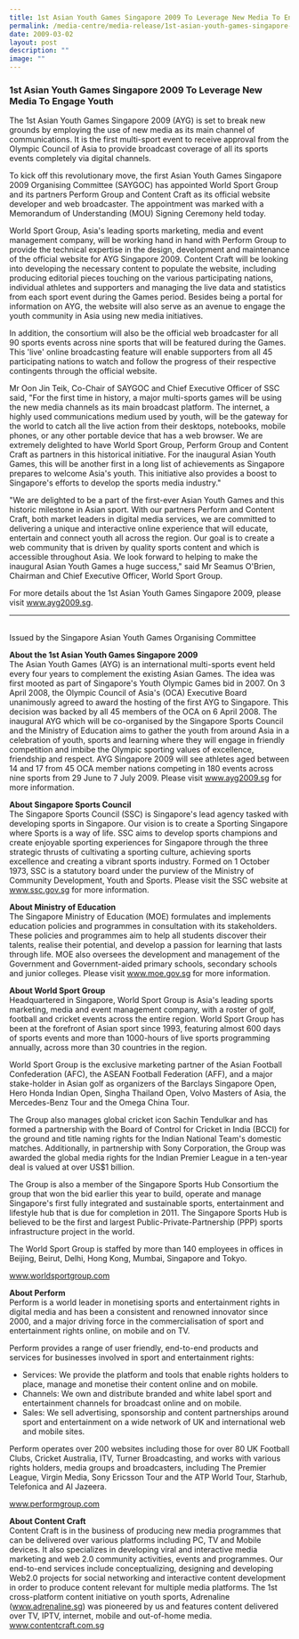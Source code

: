 ```yaml
---
title: 1st Asian Youth Games Singapore 2009 To Leverage New Media To Engage Youth
permalink: /media-centre/media-release/1st-asian-youth-games-singapore-2009-to-leverage-new-media-to-engage/
date: 2009-03-02
layout: post
description: ""
image: ""
---
```

### **1st Asian Youth Games Singapore 2009 To Leverage New Media To Engage Youth**

The 1st Asian Youth Games Singapore 2009 (AYG) is set to break new grounds by employing the use of new media as its main channel of communications. It is the first multi-sport event to receive approval from the Olympic Council of Asia to provide broadcast coverage of all its sports events completely via digital channels.

To kick off this revolutionary move, the first Asian Youth Games Singapore 2009 Organising Committee (SAYGOC) has appointed World Sport Group and its partners Perform Group and Content Craft as its official website developer and web broadcaster. The appointment was marked with a Memorandum of Understanding (MOU) Signing Ceremony held today.

World Sport Group, Asia's leading sports marketing, media and event management company, will be working hand in hand with Perform Group to provide the technical expertise in the design, development and maintenance of the official website for AYG Singapore 2009. Content Craft will be looking into developing the necessary content to populate the website, including producing editorial pieces touching on the various participating nations, individual athletes and supporters and managing the live data and statistics from each sport event during the Games period. Besides being a portal for information on AYG, the website will also serve as an avenue to engage the youth community in Asia using new media initiatives.

In addition, the consortium will also be the official web broadcaster for all 90 sports events across nine sports that will be featured during the Games. This 'live' online broadcasting feature will enable supporters from all 45 participating nations to watch and follow the progress of their respective contingents through the official website.

Mr Oon Jin Teik, Co-Chair of SAYGOC and Chief Executive Officer of SSC said, "For the first time in history, a major multi-sports games will be using the new media channels as its main broadcast platform. The internet, a highly used communications medium used by youth, will be the gateway for the world to catch all the live action from their desktops, notebooks, mobile phones, or any other portable device that has a web browser. We are extremely delighted to have World Sport Group, Perform Group and Content Craft as partners in this historical initiative. For the inaugural Asian Youth Games, this will be another first in a long list of achievements as Singapore prepares to welcome Asia's youth. This initiative also provides a boost to Singapore's efforts to develop the sports media industry."

"We are delighted to be a part of the first-ever Asian Youth Games and this historic milestone in Asian sport. With our partners Perform and Content Craft, both market leaders in digital media services, we are committed to delivering a unique and interactive online experience that will educate, entertain and connect youth all across the region. Our goal is to create a web community that is driven by quality sports content and which is accessible throughout Asia. We look forward to helping to make the inaugural Asian Youth Games a huge success," said Mr Seamus O'Brien, Chairman and Chief Executive Officer, World Sport Group.

For more details about the 1st Asian Youth Games Singapore 2009, please visit www.ayg2009.sg.
<br>

-------------------------------------------------------------------------------------------------
<br>
Issued by the Singapore Asian Youth Games Organising Committee

**About the 1st Asian Youth Games Singapore 2009**
<br>
The Asian Youth Games (AYG) is an international multi-sports event held every four years to complement the existing Asian Games. The idea was first mooted as part of Singapore's Youth Olympic Games bid in 2007. On 3 April 2008, the Olympic Council of Asia's (OCA) Executive Board unanimously agreed to award the hosting of the first AYG to Singapore. This decision was backed by all 45 members of the OCA on 6 April 2008. The inaugural AYG which will be co-organised by the Singapore Sports Council and the Ministry of Education aims to gather the youth from around Asia in a celebration of youth, sports and learning where they will engage in friendly competition and imbibe the Olympic sporting values of excellence, friendship and respect. AYG Singapore 2009 will see athletes aged between 14 and 17 from 45 OCA member nations competing in 180 events across nine sports from 29 June to 7 July 2009. Please visit www.ayg2009.sg for more information.

**About Singapore Sports Council**
<br>
The Singapore Sports Council (SSC) is Singapore's lead agency tasked with developing sports in Singapore. Our vision is to create a Sporting Singapore where Sports is a way of life. SSC aims to develop sports champions and create enjoyable sporting experiences for Singapore through the three strategic thrusts of cultivating a sporting culture, achieving sports excellence and creating a vibrant sports industry. Formed on 1 October 1973, SSC is a statutory board under the purview of the Ministry of Community Development, Youth and Sports. Please visit the SSC website at www.ssc.gov.sg for more information.

**About Ministry of Education**
<br>
The Singapore Ministry of Education (MOE) formulates and implements education policies and programmes in consultation with its stakeholders. These policies and programmes aim to help all students discover their talents, realise their potential, and develop a passion for learning that lasts through life. MOE also oversees the development and management of the Government and Government-aided primary schools, secondary schools and junior colleges. Please visit www.moe.gov.sg for more information.

**About World Sport Group**
<br>
Headquartered in Singapore, World Sport Group is Asia's leading sports marketing, media and event management company, with a roster of golf, football and cricket events across the entire region. World Sport Group has been at the forefront of Asian sport since 1993, featuring almost 600 days of sports events and more than 1000-hours of live sports programming annually, across more than 30 countries in the region.

World Sport Group is the exclusive marketing partner of the Asian Football Confederation (AFC), the ASEAN Football Federation (AFF), and a major stake-holder in Asian golf as organizers of the Barclays Singapore Open, Hero Honda Indian Open, Singha Thailand Open, Volvo Masters of Asia, the Mercedes-Benz Tour and the Omega China Tour.

The Group also manages global cricket icon Sachin Tendulkar and has formed a partnership with the Board of Control for Cricket in India (BCCI) for the ground and title naming rights for the Indian National Team's domestic matches. Additionally, in partnership with Sony Corporation, the Group was awarded the global media rights for the Indian Premier League in a ten-year deal is valued at over US$1 billion.

The Group is also a member of the Singapore Sports Hub Consortium the group that won the bid earlier this year to build, operate and manage Singapore's first fully integrated and sustainable sports, entertainment and lifestyle hub that is due for completion in 2011. The Singapore Sports Hub is believed to be the first and largest Public-Private-Partnership (PPP) sports infrastructure project in the world.

The World Sport Group is staffed by more than 140 employees in offices in Beijing, Beirut, Delhi, Hong Kong, Mumbai, Singapore and Tokyo.

www.worldsportgroup.com

**About Perform**
<br>
Perform is a world leader in monetising sports and entertainment rights in digital media and has been a consistent and renowned innovator since 2000, and a major driving force in the commercialisation of sport and entertainment rights online, on mobile and on TV.

Perform provides a range of user friendly, end-to-end products and services for businesses involved in sport and entertainment rights:
* Services: We provide the platform and tools that enable rights holders to place, manage and monetise their content online and on mobile.
* Channels: We own and distribute branded and white label sport and entertainment channels for broadcast online and on mobile.
* Sales: We sell advertising, sponsorship and content partnerships around sport and entertainment on a wide network of UK and international web and mobile sites.

Perform operates over 200 websites including those for over 80 UK Football Clubs, Cricket Australia, ITV, Turner Broadcasting, and works with various rights holders, media groups and broadcasters, including The Premier League, Virgin Media, Sony Ericsson Tour and the ATP World Tour, Starhub, Telefonica and Al Jazeera.

www.performgroup.com

**About Content Craft**
<br>
Content Craft is in the business of producing new media programmes that can be delivered over various platforms including PC, TV and Mobile devices. It also specializes in developing viral and interactive media marketing and web 2.0 community activities, events and programmes. Our end-to-end services include conceptualizing, designing and developing Web2.0 projects for social networking and interactive content development in order to produce content relevant for multiple media platforms. The 1st cross-platform content initiative on youth sports, Adrenaline (www.adrenaline.sg) was pioneered by us and features content delivered over TV, IPTV, internet, mobile and out-of-home media. www.contentcraft.com.sg